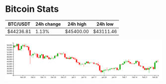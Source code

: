 # Bitcoin Stats

BTC/USDT|24h change|24h high|24h low|
|---|---|---|---|
|$44236.81|1.13%|$45400.00|$43111.46|

<img src="./chart.svg">
